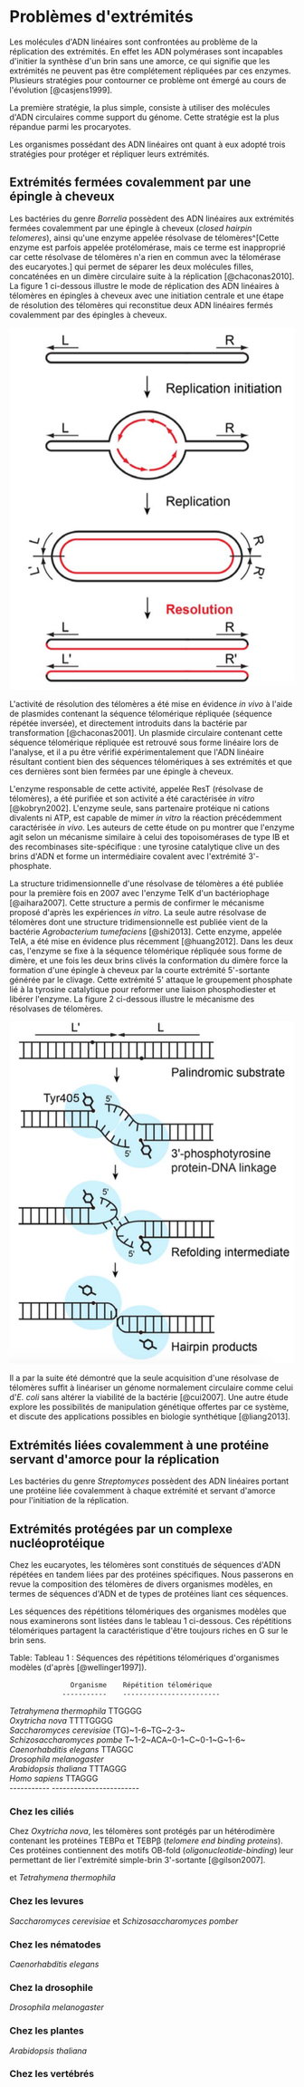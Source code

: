 # Problèmes d'extrémités

Les molécules d'ADN linéaires sont confrontées au problème de la réplication des
extrémités. En effet les ADN polymérases sont incapables d'initier la synthèse
d'un brin sans une amorce, ce qui signifie que les extrémités ne peuvent pas
être complétement répliquées par ces enzymes. Plusieurs stratégies pour
contourner ce problème ont émergé au cours de l'évolution [@casjens1999].

La première stratégie, la plus simple, consiste à utiliser des molécules d'ADN
circulaires comme support du génome. Cette stratégie est la plus répandue parmi
les procaryotes.

Les organismes possédant des ADN linéaires ont quant à eux adopté trois
stratégies pour protéger et répliquer leurs extrémités.


## Extrémités fermées covalemment par une épingle à cheveux

Les bactéries du genre *Borrelia* possèdent des ADN linéaires aux extrémités
fermées covalemment par une épingle à cheveux (*closed hairpin telomeres*),
ainsi qu'une enzyme appelée résolvase de télomères^[Cette enzyme est parfois appelée
protélomérase, mais ce terme est inapproprié car cette résolvase de télomères
n'a rien en commun avec la télomérase des eucaryotes.] qui permet de séparer les
deux molécules filles, concaténées en un dimère circulaire suite à la
réplication [@chaconas2010]. La figure 1 ci-dessous illustre le mode de
réplication des ADN linéaires à télomères en épingles à cheveux avec une
initiation centrale et une étape de résolution des télomères qui reconstitue
deux ADN linéaires fermés covalemment par des épingles à cheveux.

![Figure 1 : Principe de la réplication des ADN linéaires à télomères en épingle à cheveux (d'après [@shi2013]).](figures/replication-Borrelia.png)

L'activité de résolution des télomères a été mise en évidence *in vivo* à l'aide
de plasmides contenant la séquence télomérique répliquée (séquence répétée
inversée), et directement introduits dans la bactérie par transformation
[@chaconas2001]. Un plasmide circulaire contenant cette séquence télomérique
répliquée est retrouvé sous forme linéaire lors de l'analyse, et il a pu être
vérifié expérimentalement que l'ADN linéaire résultant contient bien des
séquences télomériques à ses extrémités et que ces dernières sont bien fermées
par une épingle à cheveux.

L'enzyme responsable de cette activité, appelée ResT (résolvase de télomères),
a été purifiée et son activité a été caractérisée *in vitro* [@kobryn2002].
L'enzyme seule, sans partenaire protéique ni cations divalents ni ATP, est
capable de mimer *in vitro* la réaction précédemment caractérisée *in vivo*.
Les auteurs de cette étude on pu montrer que l'enzyme agit selon un mécanisme
similaire à celui des topoisomérases de type IB et des recombinases
site-spécifique : une tyrosine catalytique clive un des brins d'ADN et forme un
intermédiaire covalent avec l'extrémité 3'-phosphate.

La structure tridimensionnelle d'une résolvase de télomères a été publiée pour
la première fois en 2007 avec l'enzyme TelK d'un bactériophage [@aihara2007].
Cette structure a permis de confirmer le mécanisme proposé d'après les
expériences *in vitro*. La seule autre résolvase de télomères dont une structure
tridimensionnelle est publiée vient de la bactérie *Agrobacterium tumefaciens*
[@shi2013]. Cette enzyme, appelée TelA, a été mise en évidence plus récemment
[@huang2012]. Dans les deux cas, l'enzyme se fixe à la séquence télomérique
répliquée sous forme de dimère, et une fois les deux brins clivés la
conformation du dimère force la formation d'une épingle à cheveux par la courte
extrémité 5'-sortante générée par le clivage. Cette extrémité 5' attaque le
groupement phosphate lié à la tyrosine catalytique pour reformer une liaison
phosphodiester et libérer l'enzyme. La figure 2 ci-dessous illustre le mécanisme
des résolvases de télomères.

![Figure 2 : Mécanisme des résolvases de télomères (d'après [@shi2013]).](figures/mecanisme-ResT.png)

Il a par la suite été démontré que la seule acquisition d'une résolvase de
télomères suffit à linéariser un génome normalement circulaire comme celui d'*E.
coli* sans altérer la viabilité de la bactérie [@cui2007]. Une autre étude
explore les possibilités de manipulation génétique offertes par ce système, et
discute des applications possibles en biologie synthétique [@liang2013].


## Extrémités liées covalemment à une protéine servant d'amorce pour la réplication

Les bactéries du genre *Streptomyces* possèdent des ADN linéaires portant une
protéine liée covalemment à chaque extrémité et servant d'amorce pour
l'initiation de la réplication.


## Extrémités protégées par un complexe nucléoprotéique

Chez les eucaryotes, les télomères sont constitués de séquences d'ADN répétées
en tandem liées par des protéines spécifiques. Nous passerons en revue la
composition des télomères de divers organismes modèles, en termes de séquences
d'ADN et de types de protéines liant ces séquences.

Les séquences des répétitions télomériques des organismes modèles que nous
examinerons sont listées dans le tableau 1 ci-dessous. Ces répétitions
télomériques partagent la caractéristique d'être toujours riches en G sur le
brin sens.

Table: Tableau 1 : Séquences des répétitions télomériques d'organismes modèles
(d'après [@wellinger1997]).

                   Organisme    Répétition télomérique
                 -----------    ------------------------
   *Tetrahymena thermophila*    TTGGGG  
            *Oxytricha nova*    TTTTGGGG  
  *Saccharomyces cerevisiae*    (TG)~1-6~TG~2-3~  
 *Schizosaccharomyces pombe*    T~1-2~ACA~0-1~C~0-1~G~1-6~  
    *Caenorhabditis elegans*    TTAGGC  
   *Drosophila melanogaster*    
      *Arabidopsis thaliana*    TTTAGGG  
              *Homo sapiens*    TTAGGG  
                 -----------    ------------------------


### Chez les ciliés

Chez *Oxytricha nova*, les télomères sont protégés par un hétérodimère contenant
les protéines TEBPα et TEBPβ (*telomere end binding proteins*). Ces protéines
contiennent des motifs OB-fold (*oligonucleotide-binding*) leur permettant de
lier l'extrémité simple-brin 3'-sortante [@gilson2007].

et *Tetrahymena thermophila*


### Chez les levures

*Saccharomyces cerevisiae* et *Schizosaccharomyces pomber*


### Chez les nématodes

*Caenorhabditis elegans*


### Chez la drosophile

*Drosophila melanogaster*


### Chez les plantes

*Arabidopsis thaliana*


### Chez les vertébrés
